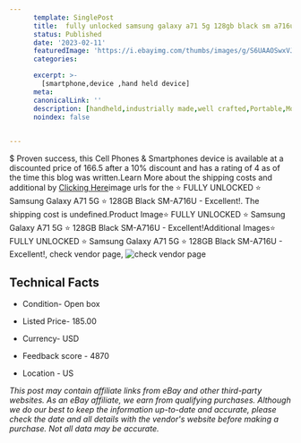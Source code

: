 ```yaml
---
      template: SinglePost
      title:  fully unlocked samsung galaxy a71 5g 128gb black sm a716u excellent 
      status: Published
      date: '2023-02-11'
      featuredImage: 'https://i.ebayimg.com/thumbs/images/g/S6UAAOSwxVJg1hRi/s-l225.jpg'
      categories: 

      excerpt: >-
        [smartphone,device ,hand held device]
      meta:
      canonicalLink: ''
      description: [handheld,industrially made,well crafted,Portable,Mobile,Compact,Convenient,Lightweight,Maneuverable,Man-portable,Miniature,Carriable,Hand-held,Light,Holdable,Transportable,Mobile device,Pocket-sized,On-the-go,Wireless,Cordless,Compact size,Convenient size, smartphone,device ,hand held device]
      noindex: false

        
---
```

$
    Proven success, this Cell Phones & Smartphones device is available at a discounted price of 166.5 after a 10% discount and has a rating of 4 as of the time this blog was written.Learn More about the shipping costs and additional by [Clicking Here](https://www.ebay.com/itm/224510591921?hash=item3445dfc3b1%3Ag%3AS6UAAOSwxVJg1hRi&mkevt=1&mkcid=1&mkrid=711-53200-19255-0&campid=%253CePNCampaignId%253E&customid=%253CreferenceId%253E&toolid=10049)image urls for the ⭐ FULLY UNLOCKED ⭐ Samsung Galaxy A71 5G ⭐ 128GB Black SM-A716U - Excellent!. The shipping cost is undefined.Product Image⭐ FULLY UNLOCKED ⭐ Samsung Galaxy A71 5G ⭐ 128GB Black SM-A716U - Excellent!Additional Images⭐ FULLY UNLOCKED ⭐ Samsung Galaxy A71 5G ⭐ 128GB Black SM-A716U - Excellent!, check vendor page, ![check vendor page](https://origin-galleryplus.ebayimg.com/ws/web/224510591921_2_0_1/225x225.jpg,https://origin-galleryplus.ebayimg.com/ws/web/224510591921_3_0_1/225x225.jpg,https://origin-galleryplus.ebayimg.com/ws/web/224510591921_4_0_1/225x225.jpg,https://origin-galleryplus.ebayimg.com/ws/web/224510591921_5_0_1/225x225.jpg,https://origin-galleryplus.ebayimg.com/ws/web/224510591921_6_0_1/225x225.jpg,https://origin-galleryplus.ebayimg.com/ws/web/224510591921_7_0_1/225x225.jpg,https://origin-galleryplus.ebayimg.com/ws/web/224510591921_8_0_1/225x225.jpg)
    
    

 ## Technical Facts 



     
      

 - Condition- Open box 


      

 - Listed Price- 185.00 


      

 - Currency- USD 


      

 - Feedback score - 4870 


      

 - Location - US 


      
      

 *_This post may contain affiliate links from eBay and other third-party websites. As an eBay affiliate, we earn from qualifying purchases. Although we do our best to keep the information up-to-date and accurate, please check the date and all details with the vendor's website before making a purchase. Not all data may be accurate._*



    
    
    
    
    